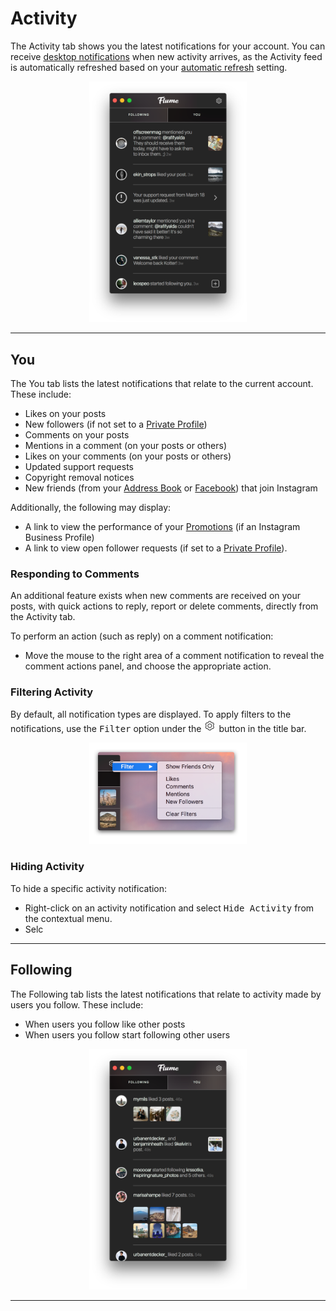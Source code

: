 # Activity

The Activity tab shows you the latest notifications for your account. You can receive [desktop notifications](/preferences/notifications.md) when new activity arrives, as the Activity feed is automatically refreshed based on your [automatic refresh](/preferences/feed.md#automatically-refresh) setting.

<p style="text-align: center; margin-top: 1em;"><img src="/views/assets/activity-you.png" width="50%" height="50%" /></p>

------

## You

The You tab lists the latest notifications that relate to the current account. These include:

- Likes on your posts
- New followers (if not set to a [Private Profile](/views/profile/privateprofiles.md))
- Comments on your posts
- Mentions in a comment (on your posts or others)
- Likes on your comments (on your posts or others)
- Updated support requests
- Copyright removal notices
- New friends (from your [Address Book](/views/profile/invitecontacts.md) or [Facebook](/views/profile/followfacebook.md)) that join Instagram

Additionally, the following may display:

- A link to view the performance of your [Promotions](/views/promote.md) (if an Instagram Business Profile)
- A link to view open follower requests (if set to a [Private Profile](/views/profile/privateprofiles.md)).

### Responding to Comments

An additional feature exists when new comments are received on your posts, with quick actions to reply, report or delete comments, directly from the Activity tab.

To perform an action (such as reply) on a comment notification:

- Move the mouse to the right area of a comment notification to reveal the comment actions panel, and choose the appropriate action.


### Filtering Activity

By default, all notification types are displayed. To apply filters to the notifications, use the <kbd>Filter</kbd> option under the <img src="/views/assets/settings.png" width="20" height="20" /> button in the title bar.

<p style="text-align: center; margin-top: 1em;"><img src="/views/assets/activity-filtering.png" width="50%" height="50%" /></p>

### Hiding Activity

To hide a specific activity notification:

- Right-click on an activity notification and select <kbd>Hide Activity</kbd> from the contextual menu.
- Selc

------

## Following

The Following tab lists the latest notifications that relate to activity made by users you follow. These include:

- When users you follow like other posts
- When users you follow start following other users

<p style="text-align: center; margin-top: 1em;"><img src="/views/assets/activity-following.png" width="50%" height="50%" /></p>

------